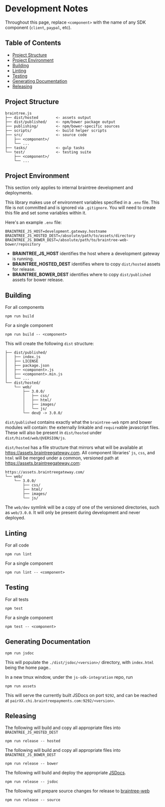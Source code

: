 Development Notes
=================

Throughout this page, replace `<component>` with the name of any SDK component (`client`, `paypal`, etc).

## Table of Contents

* [Project Structure](#project-structure)
* [Project Environment](#project-environment)
* [Building](#building)
* [Linting](#linting)
* [Testing](#testing)
* [Generating Documentation](#generating-documentation)
* [Releasing](#releasing)

## Project Structure

```
braintree.js
├── dist/hosted        <- assets output
├── dist/published/    <- npm/bower package output
├── publishing/        <- npm/bower-specific sources
├── scripts/           <- build helper scripts
├── src/               <- source code
│   ├── <component>/
│   └── ...
├── tasks/             <- gulp tasks
└── test/              <- testing suite
    ├── <component>/
    └── ...
```

## Project Environment

This section only applies to internal braintree development and deployments.

This library makes use of environment variables specified in a `.env` file. This file is not committed and is ignored via `.gitignore`. You will need to create this file and set some variables within it.

Here's an example `.env` file:
```
BRAINTREE_JS_HOST=development.gateway.hostname
BRAINTREE_JS_HOSTED_DEST=/absolute/path/to/assets/directory
BRAINTREE_JS_BOWER_DEST=/absolute/path/to/braintree-web-bower/repository
```

* __BRAINTREE_JS_HOST__ identifies the host where a development gateway is running.
* __BRAINTREE_HOSTED_DEST__ identifies where to copy `dist/hosted` assets for release.
* __BRAINTREE_BOWER_DEST__ identifies where to copy `dist/published` assets for bower release.

## Building

For all components

```
npm run build
```

For a single component

```
npm run build -- <component>
```

This will create the following `dist` structure:

```
├── dist/published/
│   ├── index.js
│   ├── LICENSE
│   ├── package.json
│   ├── <component>.js
│   ├── <component>.min.js
│   └── ...
└── dist/hosted/
    └── web/
        ├── 3.0.0/
        │   ├── css/
        │   ├── html/
        │   ├── images/
        │   └── js/
        └── dev@ -> 3.0.0/
```

`dist/published` contains exactly what the `braintree-web` npm and bower modules will contain: the externally linkable and `require`able javascript files. These will also be present in `dist/hosted` under `dist/histed/web/@VERSION/js`.

`dist/hosted` has a file structure that mirrors what will be available at https://assets.braintreegateway.com. All component libraries' `js`, `css`, and `html` will be merged under a common, versioned path at https://assets.braintreegateway.com:

```
https://assets.braintreegateway.com/
└── web/
    └── 3.0.0/
        ├── css/
        ├── html/
        ├── images/
        └── js/
```

The `web/dev` symlink will be a copy of one of the versioned directories, such as `web/3.0.0`. It will only be present during development and never deployed.

## Linting

For all code

```
npm run lint
```

For a single component

```
npm run lint -- <component>
```

## Testing

For all tests

```
npm test
```

For a single component

```
npm test -- <component>
```

## Generating Documentation

```
npm run jsdoc
```

This will populate the `./dist/jsdoc/<version>/` directory, with `index.html` being the home page..

In a new tmux window, under the `js-sdk-integration` repo, run

```
npm run assets
```

This will serve the currently built JSDocs on port `9292`, and can be reached at `pairXX.chi.braintreepayments.com:9292/<version>`.

## Releasing

The following will build and copy all appropriate files into `BRAINTREE_JS_HOSTED_DEST`

```
npm run release -- hosted
```

The following will build and copy all appropriate files into `BRAINTREE_JS_BOWER_DEST`

```
npm run release -- bower
```

The following will build and deploy the appropriate [JSDocs](https://braintree.github.io/braintree-web/).

```
npm run release -- jsdoc
```

The following will prepare source changes for release to [braintree-web](https://github.com/braintree/braintree-web)

```
npm run release -- source
```
